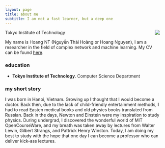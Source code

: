 ```yaml
---
layout: page
title: about me
subtitle: I am not a fast learner, but a deep one
---
```


<img style="float: right;" src="http://gear.github.io/img/myface.png">

Tokyo Institute of Technology


My name is Hoang NT (Nguyễn Thái Hoàng or Hoang Nguyen), I am a researcher in the field of complex network and machine learning. 
My CV can be found [here](http://gear.github.io/assets/cv/HoangNT_CV_new.pdf).

### education

- **Tokyo Institute of Technology**. Computer Science Department


### my short story

I was born in Hanoi, Vietnam. Growing up I thought that I would become a doctor.
Back then, due to the lack of child-friendly entertainment methods, I had to read
Easten medical books and old physics books translated from Russian. Back in the days,
Newton and Einstein were my inspiration to study physics. During undergrad, I discovered
the wonderful world of MIT OpenCourseWare, and my breath was taken away by lectures
from Walter Lewin, Gilbert Strangs, and Pattrick Henry Winston. Today, I am doing my
best to study with the hope that one day I can become a professor who can deliver
kick-ass lectures.
